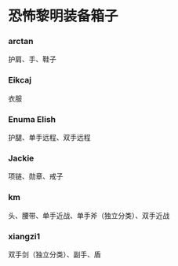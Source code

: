 # 恐怖黎明装备箱子

### arctan
护肩、手、鞋子

### Eikcaj
衣服

### Enuma Elish
护腿、单手远程、双手远程

### Jackie
项链、勋章、戒子

### km
头、腰带、单手近战、单手斧（独立分类）、双手近战

### xiangzi1
双手剑（独立分类）、副手、盾